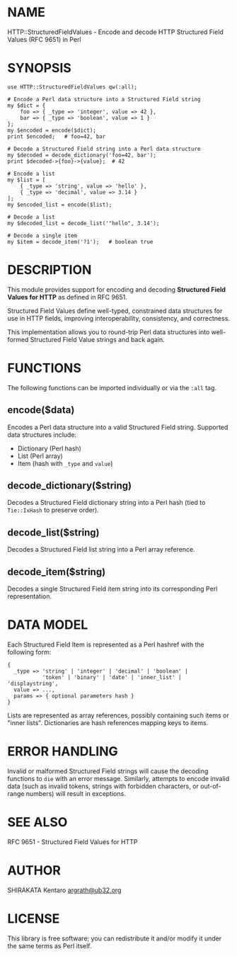 # NAME

HTTP::StructuredFieldValues - Encode and decode HTTP Structured Field Values (RFC 9651) in Perl

# SYNOPSIS

    use HTTP::StructuredFieldValues qw(:all);

    # Encode a Perl data structure into a Structured Field string
    my $dict = {
        foo => { _type => 'integer', value => 42 },
        bar => { _type => 'boolean', value => 1 }
    };
    my $encoded = encode($dict);
    print $encoded;   # foo=42, bar

    # Decode a Structured Field string into a Perl data structure
    my $decoded = decode_dictionary('foo=42, bar');
    print $decoded->{foo}->{value};  # 42

    # Encode a list
    my $list = [
        { _type => 'string', value => 'hello' },
        { _type => 'decimal', value => 3.14 }
    ];
    my $encoded_list = encode($list);

    # Decode a list
    my $decoded_list = decode_list('"hello", 3.14');

    # Decode a single item
    my $item = decode_item('?1');   # boolean true

# DESCRIPTION

This module provides support for encoding and decoding
**Structured Field Values for HTTP** as defined in RFC 9651.

Structured Field Values define well-typed, constrained data structures
for use in HTTP fields, improving interoperability, consistency,
and correctness.

This implementation allows you to round-trip Perl data structures into
well-formed Structured Field Value strings and back again.

# FUNCTIONS

The following functions can be imported individually or via the `:all` tag.

## encode($data)

Encodes a Perl data structure into a valid Structured Field string.
Supported data structures include:

- Dictionary (Perl hash)
- List (Perl array)
- Item (hash with `_type` and `value`)

## decode\_dictionary($string)

Decodes a Structured Field dictionary string into a Perl hash
(tied to `Tie::IxHash` to preserve order).

## decode\_list($string)

Decodes a Structured Field list string into a Perl array reference.

## decode\_item($string)

Decodes a single Structured Field item string into its corresponding
Perl representation.

# DATA MODEL

Each Structured Field Item is represented as a Perl hashref
with the following form:

    {
      _type => 'string' | 'integer' | 'decimal' | 'boolean' |
               'token' | 'binary' | 'date' | 'inner_list' | 'displaystring',
      value => ...,
      params => { optional parameters hash }
    }

Lists are represented as array references, possibly containing such items
or "inner lists". Dictionaries are hash references mapping keys to items.

# ERROR HANDLING

Invalid or malformed Structured Field strings will cause the decoding
functions to `die` with an error message. Similarly, attempts to encode
invalid data (such as invalid tokens, strings with forbidden characters,
or out-of-range numbers) will result in exceptions.

# SEE ALSO

RFC 9651 - Structured Field Values for HTTP

# AUTHOR

SHIRAKATA Kentaro <argrath@ub32.org>

# LICENSE

This library is free software; you can redistribute it and/or modify
it under the same terms as Perl itself.
